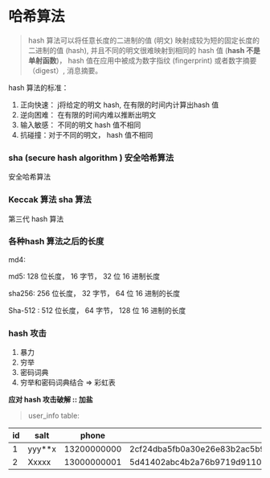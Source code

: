 # 哈希算法

> hash 算法可以将任意长度的二进制的值 (明文) 映射成较为短的固定长度的二进制的值 (hash), 并且不同的明文很难映射到相同的 hash 值 (**hash 不是单射函数**)， hash 值在应用中被成为数字指纹 (fingerprint) 或者数字摘要（digest）, 消息摘要。



hash 算法的标准：

1. 正向快速： j将给定的明文 hash, 在有限的时间内计算出hash 值
2. 逆向困难： 在有限的时间内难以推断出明文
3. 输入敏感： 不同的明文 hash 值不相同
4. 抗碰撞：对于不同的明文， hash 值不相同



### sha (secure hash algorithm ) 安全哈希算法

 安全哈希算法

### Keccak 算法 sha 算法

   第三代 hash 算法

### 各种hash 算法之后的长度

md4: 

md5: 128 位长度， 16 字节， 32 位 16 进制长度

sha256: 256 位长度， 32 字节， 64 位 16 进制的长度

Sha-512 : 512 位长度， 64 字节， 128 位 16 进制的长度



### hash 攻击 

1. 暴力
2. 穷举
3. 密码词典
4. 穷举和密码词典结合 => 彩虹表

**应对 hash 攻击破解 :: 加盐**

> user_info table:

| id   | salt   | phone       | Password                                                     |
| ---- | ------ | ----------- | ------------------------------------------------------------ |
| 1    | yyy**x | 13200000000 | 2cf24dba5fb0a30e26e83b2ac5b9e29e1b161e5c1fa7425e73043362938b9824 |
| 2    | Xxxxx  | 13000000001 | 5d41402abc4b2a76b9719d911017c592                             |

